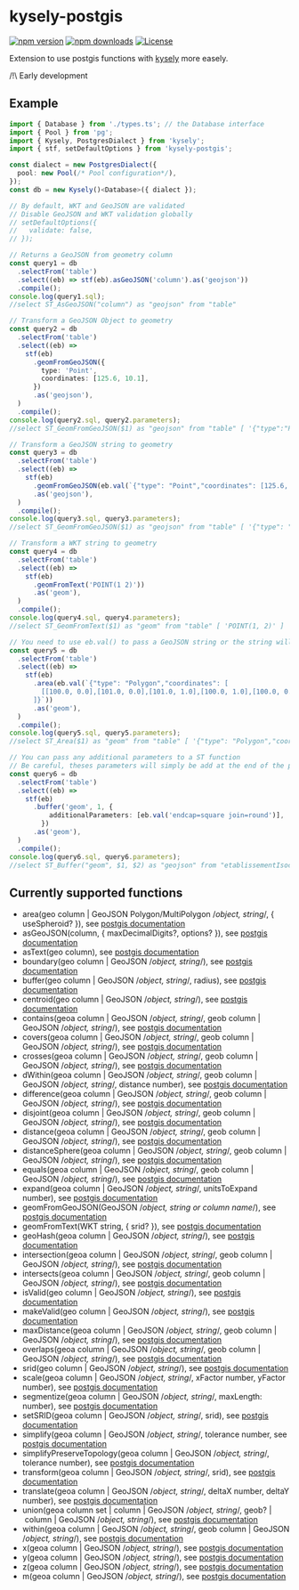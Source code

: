 # kysely-postgis

[![npm version](http://img.shields.io/npm/v/kysely-postgis.svg)](https://npmjs.org/package/kysely-postgis)
[![npm downloads](https://img.shields.io/npm/dm/kysely-postgis.svg)](https://npmjs.org/package/kysely-postgis)
[![License](https://img.shields.io/github/license/k4st0r/kysely-postgis)](https://github.com/k4st0r/kysely-postgis/blob/master/LICENSE)

Extension to use postgis functions with [kysely](https://kysely.dev/) more easely.

/!\ Early development

## Example

```ts
import { Database } from './types.ts'; // the Database interface
import { Pool } from 'pg';
import { Kysely, PostgresDialect } from 'kysely';
import { stf, setDefaultOptions } from 'kysely-postgis';

const dialect = new PostgresDialect({
  pool: new Pool(/* Pool configuration*/),
});
const db = new Kysely()<Database>({ dialect });

// By default, WKT and GeoJSON are validated
// Disable GeoJSON and WKT validation globally
// setDefaultOptions({
//   validate: false,
// });

// Returns a GeoJSON from geometry column
const query1 = db
  .selectFrom('table')
  .select((eb) => stf(eb).asGeoJSON('column').as('geojson'))
  .compile();
console.log(query1.sql);
//select ST_AsGeoJSON("column") as "geojson" from "table"

// Transform a GeoJSON Object to geometry
const query2 = db
  .selectFrom('table')
  .select((eb) =>
    stf(eb)
      .geomFromGeoJSON({
        type: 'Point',
        coordinates: [125.6, 10.1],
      })
      .as('geojson'),
  )
  .compile();
console.log(query2.sql, query2.parameters);
//select ST_GeomFromGeoJSON($1) as "geojson" from "table" [ '{"type":"Point","coordinates":[125.6,10.1]}' ]

// Transform a GeoJSON string to geometry
const query3 = db
  .selectFrom('table')
  .select((eb) =>
    stf(eb)
      .geomFromGeoJSON(eb.val(`{"type": "Point","coordinates": [125.6, 10.1]}`))
      .as('geojson'),
  )
  .compile();
console.log(query3.sql, query3.parameters);
//select ST_GeomFromGeoJSON($1) as "geojson" from "table" [ '{"type": "Point","coordinates": [125.6, 10.1]}' ]

// Transform a WKT string to geometry
const query4 = db
  .selectFrom('table')
  .select((eb) =>
    stf(eb)
      .geomFromText('POINT(1 2)'))
      .as('geom'),
  )
  .compile();
console.log(query4.sql, query4.parameters);
//select ST_GeomFromText($1) as "geom" from "table" [ 'POINT(1, 2)' ]

// You need to use eb.val() to pass a GeoJSON string or the string will be considerate like a column
const query5 = db
  .selectFrom('table')
  .select((eb) =>
    stf(eb)
      .area(eb.val(`{"type": "Polygon","coordinates": [
        [[100.0, 0.0],[101.0, 0.0],[101.0, 1.0],[100.0, 1.0],[100.0, 0.0]]
      ]}`))
      .as('geom'),
  )
  .compile();
console.log(query5.sql, query5.parameters);
//select ST_Area($1) as "geom" from "table" [ '{"type": "Polygon","coordinates": [[[100.0, 0.0],[101.0, 0.0],[101.0, 1.0],[100.0, 1.0][100.0, 0.0]]]}' ]

// You can pass any additional parameters to a ST function
// Be careful, theses parameters will simply be add at the end of the parameters
const query6 = db
  .selectFrom('table')
  .select((eb) =>
    stf(eb)
      .buffer('geom', 1, {
          additionalParameters: [eb.val('endcap=square join=round')],
        })
      .as('geom'),
  )
  .compile();
console.log(query6.sql, query6.parameters);
//select ST_Buffer("geom", $1, $2) as "geojson" from "etablissementIsochrone" [ 1, 'endcap=square join=round' ]
```

## Currently supported functions

- area(geo column | GeoJSON Polygon/MultiPolygon /_object, string_/, { useSpheroid? }), see [postgis documentation](https://postgis.net/docs/ST_Area.html)
- asGeoJSON(column, { maxDecimalDigits?, options? }), see [postgis documentation](https://postgis.net/docs/ST_AsGeoJSON.html)
- asText(geo column), see [postgis documentation](https://postgis.net/docs/ST_AsText.html)
- boundary(geo column | GeoJSON /_object, string_/), see [postgis documentation](https://postgis.net/docs/ST_Boundary.html)
- buffer(geo column | GeoJSON /_object, string_/, radius), see [postgis documentation](https://postgis.net/docs/ST_Buffer.html)
- centroid(geo column | GeoJSON /_object, string_/), see [postgis documentation](https://postgis.net/docs/ST_Centroid.html)
- contains(geoa column | GeoJSON /_object, string_/, geob column | GeoJSON /_object, string_/), see [postgis documentation](https://postgis.net/docs/ST_Contains.html)
- covers(geoa column | GeoJSON /_object, string_/, geob column | GeoJSON /_object, string_/), see [postgis documentation](https://postgis.net/docs/ST_Covers.html)
- crosses(geoa column | GeoJSON /_object, string_/, geob column | GeoJSON /_object, string_/), see [postgis documentation](https://postgis.net/docs/ST_Crosses.html)
- dWithin(geoa column | GeoJSON /_object, string_/, geob column | GeoJSON /_object, string_/, distance number), see [postgis documentation](https://postgis.net/docs/ST_DWithin.html)
- difference(geoa column | GeoJSON /_object, string_/, geob column | GeoJSON /_object, string_/), see [postgis documentation](https://postgis.net/docs/ST_Difference.html)
- disjoint(geoa column | GeoJSON /_object, string_/, geob column | GeoJSON /_object, string_/), see [postgis documentation](https://postgis.net/docs/ST_Disjoint.html)
- distance(geoa column | GeoJSON /_object, string_/, geob column | GeoJSON /_object, string_/), see [postgis documentation](https://postgis.net/docs/ST_Distance.html)
- distanceSphere(geoa column | GeoJSON /_object, string_/, geob column | GeoJSON /_object, string_/), see [postgis documentation](https://postgis.net/docs/ST_DistanceSphere.html)
- equals(geoa column | GeoJSON /_object, string_/, geob column | GeoJSON /_object, string_/), see [postgis documentation](https://postgis.net/docs/ST_Equals.html)
- expand(geoa column | GeoJSON /_object, string_/, unitsToExpand number), see [postgis documentation](https://postgis.net/docs/ST_Expand.html)
- geomFromGeoJSON(GeoJSON /_object, string or column name_/), see [postgis documentation](https://postgis.net/docs/ST_GeomFromGeoJSON.html)
- geomFromText(WKT string, { srid? }), see [postgis documentation](http://www.postgis.net/docs/ST_GeomFromText.html)
- geoHash(geoa column | GeoJSON /_object, string_/), see [postgis documentation](https://postgis.net/docs/ST_GeoHash.html)
- intersection(geoa column | GeoJSON /_object, string_/, geob column | GeoJSON /_object, string_/), see [postgis documentation](https://postgis.net/docs/ST_Intersection.html)
- intersects(geoa column | GeoJSON /_object, string_/, geob column | GeoJSON /_object, string_/), see [postgis documentation](https://postgis.net/docs/ST_Intersects.html)
- isValid(geo column | GeoJSON /_object, string_/), see [postgis documentation](https://postgis.net/docs/ST_IsValid.html)
- makeValid(geo column | GeoJSON /_object, string_/), see [postgis documentation](https://postgis.net/docs/ST_MakeValid.html)
- maxDistance(geoa column | GeoJSON /_object, string_/, geob column | GeoJSON /_object, string_/), see [postgis documentation](https://postgis.net/docs/ST_MaxDistance.html)
- overlaps(geoa column | GeoJSON /_object, string_/, geob column | GeoJSON /_object, string_/), see [postgis documentation](https://postgis.net/docs/ST_Overlaps.html)
- srid(geo column | GeoJSON /_object, string_/), see [postgis documentation](https://postgis.net/docs/ST_SRID.html)
- scale(geoa column | GeoJSON /_object, string_/, xFactor number, yFactor number), see [postgis documentation](https://postgis.net/docs/ST_Scale.html)
- segmentize(geoa column | GeoJSON /_object, string_/, maxLength: number), see [postgis documentation](https://postgis.net/docs/ST_Segmentize.html)
- setSRID(geoa column | GeoJSON /_object, string_/, srid), see [postgis documentation](https://postgis.net/docs/ST_SetSRID.html)
- simplify(geoa column | GeoJSON /_object, string_/, tolerance number, see [postgis documentation](https://postgis.net/docs/ST_Simplify.html)
- simplifyPreserveTopology(geoa column | GeoJSON /_object, string_/, tolerance number), see [postgis documentation](https://postgis.net/docs/ST_SimplifyPreserveTopology.html)
- transform(geoa column | GeoJSON /_object, string_/, srid), see [postgis documentation](https://postgis.net/docs/ST_Transform.html)
- translate(geoa column | GeoJSON /_object, string_/, deltaX number, deltaY number), see [postgis documentation](https://postgis.net/docs/ST_Translate.html)
- union(geoa column set | column | GeoJSON /_object, string_/, geob? | column | GeoJSON /_object, string_/), see [postgis documentation](https://postgis.net/docs/ST_Union.html)
- within(geoa column | GeoJSON /_object, string_/, geob column | GeoJSON /_object, string_/), see [postgis documentation](https://postgis.net/docs/ST_Within.html)
- x(geoa column | GeoJSON /_object, string_/), see [postgis documentation](https://postgis.net/docs/ST_X.html)
- y(geoa column | GeoJSON /_object, string_/), see [postgis documentation](https://postgis.net/docs/ST_Y.html)
- z(geoa column | GeoJSON /_object, string_/), see [postgis documentation](https://postgis.net/docs/ST_Z.html)
- m(geoa column | GeoJSON /_object, string_/), see [postgis documentation](https://postgis.net/docs/ST_M.html)

